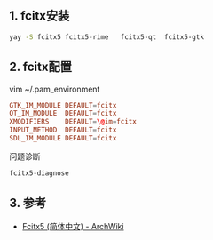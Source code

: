 ## 1. fcitx安装

```sh
yay -S fcitx5 fcitx5-rime   fcitx5-qt  fcitx5-gtk
```

## 2. fcitx配置

vim ~/.pam_environment
```conf
GTK_IM_MODULE DEFAULT=fcitx
QT_IM_MODULE  DEFAULT=fcitx
XMODIFIERS    DEFAULT=\@im=fcitx
INPUT_METHOD  DEFAULT=fcitx
SDL_IM_MODULE DEFAULT=fcitx
```
问题诊断
```sh
fcitx5-diagnose
```
## 3. 参考
- [Fcitx5 (简体中文) - ArchWiki](https://wiki.archlinux.org/title/Fcitx5_(%E7%AE%80%E4%BD%93%E4%B8%AD%E6%96%87))